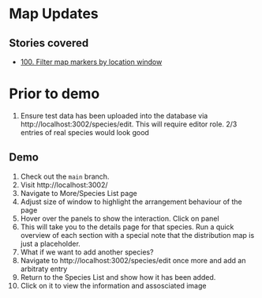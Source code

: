 # Map Updates

## Stories covered
- [100. Filter map markers by location window](https://github.com/icipe-official/vectoratlas-software-code/issues/100)


# Prior to demo
1. Ensure test data has been uploaded into the database via http://localhost:3002/species/edit. This will require editor role. 2/3 entries of real species would look good

## Demo
1. Check out the `main` branch.
1. Visit http://localhost:3002/
1. Navigate to More/Species List page
1. Adjust size of window to highlight the arrangement behaviour of the page
1. Hover over the panels to show the interaction. Click on panel
1. This will take you to the details page for that species. Run a quick overview of each section with a special note that the distribution map is just a placeholder.
1. What if we want to add another species?
1. Navigate to http://localhost:3002/species/edit once more and add an arbitraty entry
1. Return to the Species List and show how it has been added.
1. Click on it to view the information and assosciated image

